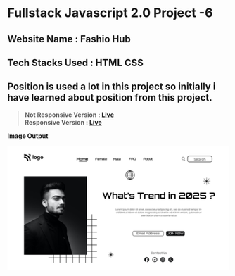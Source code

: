 # Fullstack Javascript 2.0 Project -6

## Website Name : Fashio Hub
## Tech Stacks Used : HTML CSS
## Position is used a lot in this project so initially i have learned about position from this project.



> **Not Responsive Version : [Live](https://fashionhub-proj6.netlify.app/)** \
> **Responsive Version : [Live](https://fashionhub-resp-version.netlify.app/)**


**Image Output**

![output](./Output%20Image.png)